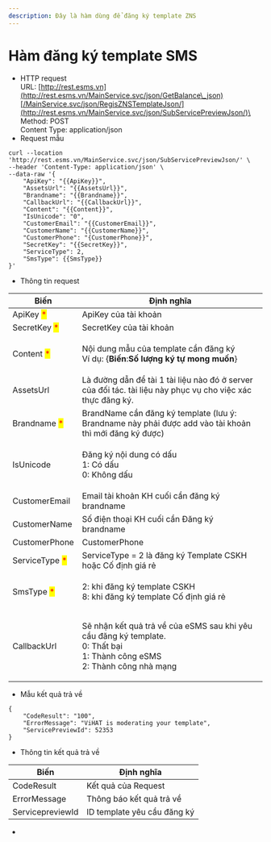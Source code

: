 ```yaml
---
description: Đây là hàm dùng để đăng ký template ZNS
---
```


# Hàm đăng ký template SMS



* HTTP request\
  URL: [http://rest.esms.vn](http://rest.esms.vn/MainService.svc/json/GetBalance\_json)[/MainService.svc/json/RegisZNSTemplateJson/](http://rest.esms.vn/MainService.svc/json/SubServicePreviewJson/)\
  Method: POST\
  Content Type: application/json
* Request mẫu

```
curl --location 'http://rest.esms.vn/MainService.svc/json/SubServicePreviewJson/' \
--header 'Content-Type: application/json' \
--data-raw '{
    "ApiKey": "{{ApiKey}}",
    "AssetsUrl": "{{AssetsUrl}}",
    "Brandname": "{{Brandname}}",
    "CallbackUrl": "{{CallbackUrl}}",
    "Content": "{{Content}}",
    "IsUnicode": "0",
    "CustomerEmail": "{{CustomerEmail}}",
    "CustomerName": "{{CustomerName}}",
    "CustomerPhone": "{CustomerPhone}}",
    "SecretKey": "{{SecretKey}}",
    "ServiceType": 2,
    "SmsType": {{SmsType}}
}'
```

* Thông tin request

| Biến                                           | Định nghĩa                                                                                                                                 |
| ---------------------------------------------- | ------------------------------------------------------------------------------------------------------------------------------------------ |
| ApiKey <mark style="color:red;">\*</mark>      | ApiKey của tài khoản                                                                                                                       |
| SecretKey <mark style="color:red;">\*</mark>   | SecretKey của tài khoản                                                                                                                    |
| Content <mark style="color:red;">\*</mark>     | <p>Nội dung mẫu của template cần đăng ký<br>Ví dụ: {<strong>Biến</strong>:<strong>Số lượng ký tự mong muốn</strong>}</p>                   |
| AssetsUrl                                      | Là đường dẫn để tài 1 tài liệu nào đó ở server của đối tác. tài liệu này phục vụ cho việc xác thực đăng ký.                                |
| Brandname <mark style="color:red;">\*</mark>   | BrandName cần đăng ký template (lưu ý: Brandname này phải được add vào tài khoản thì mới đăng ký được)                                     |
| IsUnicode                                      | <p>Đăng ký nội dung có dấu<br>1: Có dấu<br>0: Không dấu</p>                                                                                |
| CustomerEmail                                  | Email tài khoản KH cuối cần đăng ký brandname                                                                                              |
| CustomerName                                   | Số điện thoại KH cuối cần Đăng ký brandname                                                                                                |
| CustomerPhone                                  | CustomerPhone                                                                                                                              |
| ServiceType <mark style="color:red;">\*</mark> | ServiceType = 2 là đăng ký Template CSKH hoặc Cố định giá rẻ                                                                               |
| SmsType <mark style="color:red;">\*</mark>     | <p>2: khi đăng ký template CSKH <br>8: khi đăng ký template Cố định giá rẻ</p>                                                             |
| CallbackUrl                                    | <p>Sẽ nhận kết quả trả về của eSMS sau khi yêu cầu đăng ký template. <br>0: Thất bại <br>1: Thành công eSMS <br>2: Thành công nhà mạng</p> |

* Mẫu kết quả trả về

```
{
    "CodeResult": "100",
    "ErrorMessage": "ViHAT is moderating your template",
    "ServicePreviewId": 52353
}

```

* Thông tin kết quả trả về

| Biến             | Định nghĩa                  |
| ---------------- | --------------------------- |
| CodeResult       | Kết quả của Request         |
| ErrorMessage     | Thông báo kết quả trả về    |
| ServicepreviewId | ID template yêu cầu đăng ký |

*
